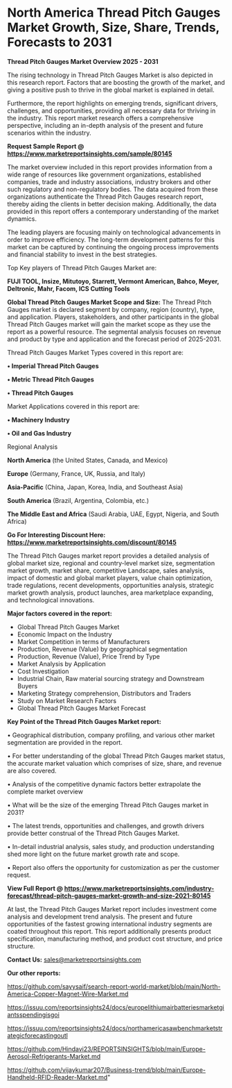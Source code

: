 # North America Thread Pitch Gauges Market Growth, Size, Share, Trends, Forecasts to 2031

<Strong> Thread Pitch Gauges Market Overview 2025 - 2031</strong>

The rising technology in Thread Pitch Gauges Market is also depicted in this research report. Factors that are boosting the growth of the market, and giving a positive push to thrive in the global market is explained in detail.

Furthermore, the report highlights on emerging trends, significant drivers, challenges, and opportunities, providing all necessary data for thriving in the industry. This report market research offers a comprehensive perspective, including an in-depth analysis of the present and future scenarios within the industry.

<strong>Request Sample Report @ <a href=https://www.marketreportsinsights.com/sample/80145>https://www.marketreportsinsights.com/sample/80145</a></strong>

The market overview included in this report provides information from a wide range of resources like government organizations, established companies, trade and industry associations, industry brokers and other such regulatory and non-regulatory bodies. The data acquired from these organizations authenticate the Thread Pitch Gauges research report, thereby aiding the clients in better decision making. Additionally, the data provided in this report offers a contemporary understanding of the market dynamics.

The leading players are focusing mainly on technological advancements in order to improve efficiency. The long-term development patterns for this market can be captured by continuing the ongoing process improvements and financial stability to invest in the best strategies.

Top Key players of Thread Pitch Gauges Market are:

<strong>FUJI TOOL, Insize, Mitutoyo, Starrett, Vermont American, Bahco, Meyer, Deltronic, Mahr, Facom, ICS Cutting Tools</strong>

<strong><b>Global Thread Pitch Gauges Market Scope and Size:</b></strong>
The Thread Pitch Gauges market is declared segment by company, region (country), type, and application. Players, stakeholders, and other participants in the global Thread Pitch Gauges market will gain the market scope as they use the report as a powerful resource. The segmental analysis focuses on revenue and product by type and application and the forecast period of 2025-2031.

Thread Pitch Gauges Market Types covered in this report are:

<strong>• Imperial Thread Pitch Gauges

• Metric Thread Pitch Gauges

• Thread Pitch Gauges</strong>

Market Applications covered in this report are:

<strong>• Machinery Industry

• Oil and Gas Industry</strong> 

Regional Analysis

<strong>North America</strong> (the United States, Canada, and Mexico)

<strong>Europe</strong> (Germany, France, UK, Russia, and Italy)

<strong>Asia-Pacific</strong> (China, Japan, Korea, India, and Southeast Asia)

<strong>South America</strong> (Brazil, Argentina, Colombia, etc.)

<strong>The Middle East and Africa</strong> (Saudi Arabia, UAE, Egypt, Nigeria, and South Africa)

<strong>Go For Interesting Discount Here: <a href=https://www.marketreportsinsights.com/discount/80145>https://www.marketreportsinsights.com/discount/80145</a></strong>

The Thread Pitch Gauges market report provides a detailed analysis of global market size, regional and country-level market size, segmentation market growth, market share, competitive Landscape, sales analysis, impact of domestic and global market players, value chain optimization, trade regulations, recent developments, opportunities analysis, strategic market growth analysis, product launches, area marketplace expanding, and technological innovations.

<strong><b>Major factors covered in the report:</b></strong>
<ul>
  <li>Global Thread Pitch Gauges Market </li>
  <li>Economic Impact on the Industry</li>
  <li>Market Competition in terms of Manufacturers</li>
  <li>Production, Revenue (Value) by geographical segmentation</li>
  <li>Production, Revenue (Value), Price Trend by Type</li>
  <li>Market Analysis by Application</li>
  <li>Cost Investigation</li>
  <li>Industrial Chain, Raw material sourcing strategy and Downstream Buyers</li>
  <li>Marketing Strategy comprehension, Distributors and Traders</li>
  <li>Study on Market Research Factors</li>
  <li>Global Thread Pitch Gauges Market Forecast</li>
</ul>

<strong><b>Key Point of the Thread Pitch Gauges Market report:</b></strong>

• Geographical distribution, company profiling, and various other market segmentation are provided in the report.

• For better understanding of the global Thread Pitch Gauges market status, the accurate market valuation which comprises of size, share, and revenue are also covered.

• Analysis of the competitive dynamic factors better extrapolate the complete market overview

• What will be the size of the emerging Thread Pitch Gauges market in 2031?

• The latest trends, opportunities and challenges, and growth drivers provide better construal of the Thread Pitch Gauges Market.

• In-detail industrial analysis, sales study, and production understanding shed more light on the future market growth rate and scope.

• Report also offers the opportunity for customization as per the customer request.

<strong><b>View Full Report @ <a href=https://www.marketreportsinsights.com/industry-forecast/thread-pitch-gauges-market-growth-and-size-2021-80145>https://www.marketreportsinsights.com/industry-forecast/thread-pitch-gauges-market-growth-and-size-2021-80145</a></b></strong>


At last, the Thread Pitch Gauges Market report includes investment come analysis and development trend analysis. The present and future opportunities of the fastest growing international industry segments are coated throughout this report. This report additionally presents product specification, manufacturing method, and product cost structure, and price structure.

<strong>Contact Us:</strong>
sales@marketreportsinsights.com

<strong>Our other reports:</strong>

<a href=https://github.com/sayysaif/search-report-world-market/blob/main/North-America-Copper-Magnet-Wire-Market.md>https://github.com/sayysaif/search-report-world-market/blob/main/North-America-Copper-Magnet-Wire-Market.md</a>

<a href=https://issuu.com/reportsinsights24/docs/europelithiumairbatteriesmarketgiantsspendingisgoi>https://issuu.com/reportsinsights24/docs/europelithiumairbatteriesmarketgiantsspendingisgoi</a>

<a href=https://issuu.com/reportsinsights24/docs/northamericasawbenchmarketstrategicforecastingoutl>https://issuu.com/reportsinsights24/docs/northamericasawbenchmarketstrategicforecastingoutl</a>

<a href=https://github.com/Hindavi23/REPORTSINSIGHTS/blob/main/Europe-Aerosol-Refrigerants-Market.md>https://github.com/Hindavi23/REPORTSINSIGHTS/blob/main/Europe-Aerosol-Refrigerants-Market.md</a>

<a href=https://github.com/vijaykumar207/Business-trend/blob/main/Europe-Handheld-RFID-Reader-Market.md>https://github.com/vijaykumar207/Business-trend/blob/main/Europe-Handheld-RFID-Reader-Market.md</a>"
